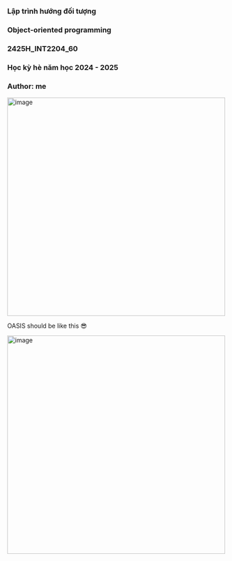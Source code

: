 ### Lập trình hướng đối tượng
### Object-oriented programming
### 2425H_INT2204_60
### Học kỳ hè năm học 2024 - 2025
### Author: me

<img width="500" alt="image" src="https://github.com/user-attachments/assets/d31d1aaa-38a9-4f93-ac49-6c48b8d1612f" />

OASIS should be like this 😎

<img width="500" alt="image" src="https://github.com/user-attachments/assets/9d400d46-47a4-40e0-bdcb-b54154e2e2fd" />
